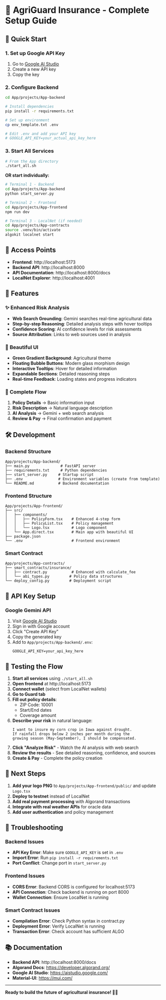 # 🌾 AgriGuard Insurance - Complete Setup Guide

## 🚀 Quick Start

### 1. **Set up Google API Key**

1. Go to [Google AI Studio](https://aistudio.google.com/app/apikey)
2. Create a new API key
3. Copy the key

### 2. **Configure Backend**

```bash
cd App/projects/App-backend

# Install dependencies
pip install -r requirements.txt

# Set up environment
cp env_template.txt .env

# Edit .env and add your API key
# GOOGLE_API_KEY=your_actual_api_key_here
```

### 3. **Start All Services**

```bash
# From the App directory
./start_all.sh
```

**OR start individually:**

```bash
# Terminal 1 - Backend
cd App/projects/App-backend
python start_server.py

# Terminal 2 - Frontend
cd App/projects/App-frontend
npm run dev

# Terminal 3 - LocalNet (if needed)
cd App/projects/App-contracts
source .venv/bin/activate
algokit localnet start
```

## 📍 Access Points

- **Frontend**: http://localhost:5173
- **Backend API**: http://localhost:8000
- **API Documentation**: http://localhost:8000/docs
- **LocalNet Explorer**: http://localhost:4001

## 🔧 Features

### ✨ **Enhanced Risk Analysis**
- **Web Search Grounding**: Gemini searches real-time agricultural data
- **Step-by-step Reasoning**: Detailed analysis steps with hover tooltips
- **Confidence Scoring**: AI confidence levels for risk assessments
- **Source Attribution**: Links to web sources used in analysis

### 🎨 **Beautiful UI**
- **Green Gradient Background**: Agricultural theme
- **Floating Bubble Buttons**: Modern glass morphism design
- **Interactive Tooltips**: Hover for detailed information
- **Expandable Sections**: Detailed reasoning steps
- **Real-time Feedback**: Loading states and progress indicators

### 🔄 **Complete Flow**
1. **Policy Details** → Basic information input
2. **Risk Description** → Natural language description
3. **AI Analysis** → Gemini + web search analysis
4. **Review & Pay** → Final confirmation and payment

## 🛠️ Development

### Backend Structure
```
App/projects/App-backend/
├── main.py              # FastAPI server
├── requirements.txt     # Python dependencies
├── start_server.py     # Startup script
├── .env                # Environment variables (create from template)
└── README.md           # Backend documentation
```

### Frontend Structure
```
App/projects/App-frontend/
├── src/
│   ├── components/
│   │   ├── PolicyForm.tsx    # Enhanced 4-step form
│   │   ├── PolicyList.tsx    # Policy management
│   │   └── Logo.tsx          # Logo component
│   └── App.direct.tsx        # Main app with beautiful UI
├── package.json
└── .env                      # Frontend environment
```

### Smart Contract
```
App/projects/App-contracts/
├── smart_contracts/insurance/
│   ├── contract.py           # Enhanced with calculate_fee
│   └── abi_types.py         # Policy data structures
└── deploy_config.py         # Deployment script
```

## 🔑 API Key Setup

### Google Gemini API
1. Visit [Google AI Studio](https://aistudio.google.com/app/apikey)
2. Sign in with Google account
3. Click "Create API Key"
4. Copy the generated key
5. Add to `App/projects/App-backend/.env`:
   ```
   GOOGLE_API_KEY=your_api_key_here
   ```

## 🧪 Testing the Flow

1. **Start all services** using `./start_all.sh`
2. **Open frontend** at http://localhost:5173
3. **Connect wallet** (select from LocalNet wallets)
4. **Go to Guard tab**
5. **Fill out policy details**:
   - ZIP Code: 10001
   - Start/End dates
   - Coverage amount
6. **Describe your risk** in natural language:
   ```
   I want to insure my corn crop in Iowa against drought. 
   If rainfall drops below 2 inches per month during the 
   growing season (May-September), I should be compensated.
   ```
7. **Click "Analyze Risk"** - Watch the AI analysis with web search
8. **Review the results** - See detailed reasoning, confidence, and sources
9. **Create & Pay** - Complete the policy creation

## 🎯 Next Steps

1. **Add your logo PNG** to `App/projects/App-frontend/public/` and update `Logo.tsx`
2. **Deploy to testnet** instead of LocalNet
3. **Add real payment processing** with Algorand transactions
4. **Integrate with real weather APIs** for oracle data
5. **Add user authentication** and policy management

## 🐛 Troubleshooting

### Backend Issues
- **API Key Error**: Make sure `GOOGLE_API_KEY` is set in `.env`
- **Import Error**: Run `pip install -r requirements.txt`
- **Port Conflict**: Change port in `start_server.py`

### Frontend Issues
- **CORS Error**: Backend CORS is configured for localhost:5173
- **API Connection**: Check backend is running on port 8000
- **Wallet Connection**: Ensure LocalNet is running

### Smart Contract Issues
- **Compilation Error**: Check Python syntax in contract.py
- **Deployment Error**: Verify LocalNet is running
- **Transaction Error**: Check account has sufficient ALGO

## 📚 Documentation

- **Backend API**: http://localhost:8000/docs
- **Algorand Docs**: https://developer.algorand.org/
- **Google AI Studio**: https://aistudio.google.com/
- **Material-UI**: https://mui.com/

---

**Ready to build the future of agricultural insurance! 🌾✨**
